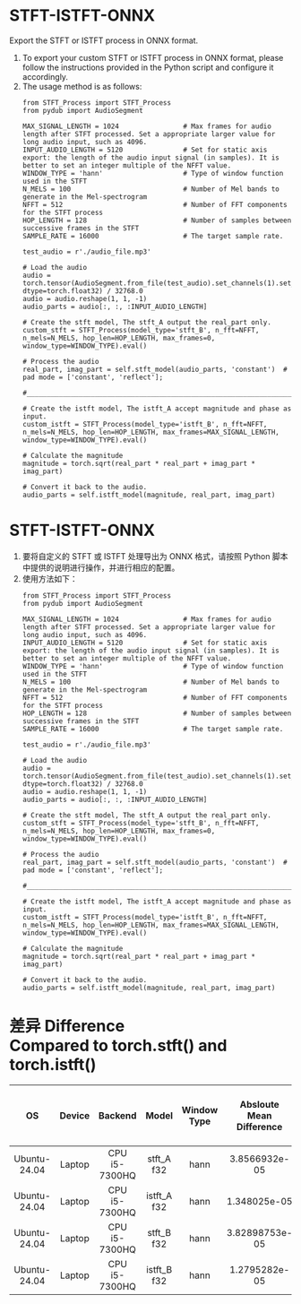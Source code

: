 # STFT-ISTFT-ONNX
Export the STFT or ISTFT process in ONNX format.
1. To export your custom STFT or ISTFT process in ONNX format, please follow the instructions provided in the Python script and configure it accordingly.
2. The usage method is as follows:
   ```
   from STFT_Process import STFT_Process
   from pydub import AudioSegment

   MAX_SIGNAL_LENGTH = 1024                # Max frames for audio length after STFT processed. Set a appropriate larger value for long audio input, such as 4096.
   INPUT_AUDIO_LENGTH = 5120               # Set for static axis export: the length of the audio input signal (in samples). It is better to set an integer multiple of the NFFT value.
   WINDOW_TYPE = 'hann'                    # Type of window function used in the STFT
   N_MELS = 100                            # Number of Mel bands to generate in the Mel-spectrogram
   NFFT = 512                              # Number of FFT components for the STFT process
   HOP_LENGTH = 128                        # Number of samples between successive frames in the STFT
   SAMPLE_RATE = 16000                     # The target sample rate.

   test_audio = r'./audio_file.mp3'

   # Load the audio
   audio = torch.tensor(AudioSegment.from_file(test_audio).set_channels(1).set_frame_rate(SAMPLE_RATE).get_array_of_samples(), dtype=torch.float32) / 32768.0
   audio = audio.reshape(1, 1, -1)
   audio_parts = audio[:, :, :INPUT_AUDIO_LENGTH]

   # Create the stft model, The stft_A output the real_part only.
   custom_stft = STFT_Process(model_type='stft_B', n_fft=NFFT, n_mels=N_MELS, hop_len=HOP_LENGTH, max_frames=0, window_type=WINDOW_TYPE).eval()

   # Process the audio
   real_part, imag_part = self.stft_model(audio_parts, 'constant')  # pad mode = ['constant', 'reflect'];
   
   #______________________________________________________________________________________________________________________________________________

   # Create the istft model, The istft_A accept magnitude and phase as input.
   custom_istft = STFT_Process(model_type='istft_B', n_fft=NFFT, n_mels=N_MELS, hop_len=HOP_LENGTH, max_frames=MAX_SIGNAL_LENGTH, window_type=WINDOW_TYPE).eval()

   # Calculate the magnitude
   magnitude = torch.sqrt(real_part * real_part + imag_part * imag_part)

   # Convert it back to the audio.
   audio_parts = self.istft_model(magnitude, real_part, imag_part)
   
   ```



# STFT-ISTFT-ONNX
1. 要将自定义的 STFT 或 ISTFT 处理导出为 ONNX 格式，请按照 Python 脚本中提供的说明进行操作，并进行相应的配置。
2. 使用方法如下：
   ```
   from STFT_Process import STFT_Process
   from pydub import AudioSegment

   MAX_SIGNAL_LENGTH = 1024                # Max frames for audio length after STFT processed. Set a appropriate larger value for long audio input, such as 4096.
   INPUT_AUDIO_LENGTH = 5120               # Set for static axis export: the length of the audio input signal (in samples). It is better to set an integer multiple of the NFFT value.
   WINDOW_TYPE = 'hann'                    # Type of window function used in the STFT
   N_MELS = 100                            # Number of Mel bands to generate in the Mel-spectrogram
   NFFT = 512                              # Number of FFT components for the STFT process
   HOP_LENGTH = 128                        # Number of samples between successive frames in the STFT
   SAMPLE_RATE = 16000                     # The target sample rate.

   test_audio = r'./audio_file.mp3'

   # Load the audio
   audio = torch.tensor(AudioSegment.from_file(test_audio).set_channels(1).set_frame_rate(SAMPLE_RATE).get_array_of_samples(), dtype=torch.float32) / 32768.0
   audio = audio.reshape(1, 1, -1)
   audio_parts = audio[:, :, :INPUT_AUDIO_LENGTH]

   # Create the stft model, The stft_A output the real_part only.
   custom_stft = STFT_Process(model_type='stft_B', n_fft=NFFT, n_mels=N_MELS, hop_len=HOP_LENGTH, max_frames=0, window_type=WINDOW_TYPE).eval()

   # Process the audio
   real_part, imag_part = self.stft_model(audio_parts, 'constant')  # pad mode = ['constant', 'reflect'];
   
   #______________________________________________________________________________________________________________________________________________

   # Create the istft model, The istft_A accept magnitude and phase as input.
   custom_istft = STFT_Process(model_type='istft_B', n_fft=NFFT, n_mels=N_MELS, hop_len=HOP_LENGTH, max_frames=MAX_SIGNAL_LENGTH, window_type=WINDOW_TYPE).eval()

   # Calculate the magnitude
   magnitude = torch.sqrt(real_part * real_part + imag_part * imag_part)

   # Convert it back to the audio.
   audio_parts = self.istft_model(magnitude, real_part, imag_part)

   ```

# 差异 Difference<br>Compared to torch.stft() and torch.istft()
| OS | Device | Backend | Model | Window Type | Absloute Mean Difference | Real-Time Factor<br>Chunk_Size: 160000 or 10s |
|:-------:|:-------:|:-------:|:-------:|:-------:|:-------:|:-------:|
| Ubuntu-24.04 | Laptop | CPU<br>i5-7300HQ | stft_A<br>f32 | hann | 3.8566932e-05 | 0.0005 |
| Ubuntu-24.04 | Laptop | CPU<br>i5-7300HQ | istft_A<br>f32 | hann | 1.348025e-05 | 0.0015 |
| Ubuntu-24.04 | Laptop | CPU<br>i5-7300HQ | stft_B<br>f32 | hann | 3.82898753e-05 | 0.001 |
| Ubuntu-24.04 | Laptop | CPU<br>i5-7300HQ | istft_B<br>f32 | hann | 1.2795282e-05 | 0.003 |
